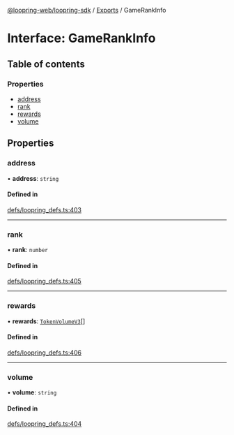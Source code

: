[@loopring-web/loopring-sdk](../README.md) / [Exports](../modules.md) / GameRankInfo

# Interface: GameRankInfo

## Table of contents

### Properties

- [address](GameRankInfo.md#address)
- [rank](GameRankInfo.md#rank)
- [rewards](GameRankInfo.md#rewards)
- [volume](GameRankInfo.md#volume)

## Properties

### address

• **address**: `string`

#### Defined in

[defs/loopring_defs.ts:403](https://github.com/Loopring/loopring_sdk/blob/c031084/src/defs/loopring_defs.ts#L403)

___

### rank

• **rank**: `number`

#### Defined in

[defs/loopring_defs.ts:405](https://github.com/Loopring/loopring_sdk/blob/c031084/src/defs/loopring_defs.ts#L405)

___

### rewards

• **rewards**: [`TokenVolumeV3`](TokenVolumeV3.md)[]

#### Defined in

[defs/loopring_defs.ts:406](https://github.com/Loopring/loopring_sdk/blob/c031084/src/defs/loopring_defs.ts#L406)

___

### volume

• **volume**: `string`

#### Defined in

[defs/loopring_defs.ts:404](https://github.com/Loopring/loopring_sdk/blob/c031084/src/defs/loopring_defs.ts#L404)

